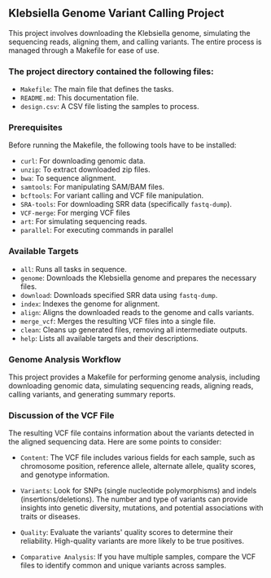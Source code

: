
## Klebsiella Genome Variant Calling Project

This project involves downloading the Klebsiella genome, simulating the sequencing reads, aligning them, and calling variants. The entire process is managed through a Makefile for ease of use.


### The project directory contained the following files:

- `Makefile`: The main file that defines the tasks.
- `README.md`: This documentation file.
- `design.csv`: A CSV file listing the samples to process.

### Prerequisites
Before running the Makefile, the following tools have to be installed:
- `curl`: For downloading genomic data.
- `unzip`: To extract downloaded zip files.
- `bwa`: To sequence alignment.
- `samtools`: For manipulating SAM/BAM files.
- `bcftools`: For variant calling and VCF file manipulation.
- `SRA-tools`: For downloading SRR data (specifically `fastq-dump`).
- `VCF-merge`: For merging VCF files
- `art`: For simulating sequencing reads.
- `parallel`: For executing commands in parallel



### Available Targets

- `all`: Runs all tasks in sequence.
- `genome`: Downloads the Klebsiella genome and prepares the necessary files.
- `download`: Downloads specified SRR data using `fastq-dump`.
- `index`: Indexes the genome for alignment.
- `align`: Aligns the downloaded reads to the genome and calls variants.
- `merge_vcf`: Merges the resulting VCF files into a single file.
- `clean`: Cleans up generated files, removing all intermediate outputs.
- `help`: Lists all available targets and their descriptions.

### Genome Analysis Workflow

This project provides a Makefile for performing genome analysis, including downloading genomic data, simulating sequencing reads, aligning reads, calling variants, and generating summary reports.


### Discussion of the VCF File
The resulting VCF file contains information about the variants detected in the aligned sequencing data. Here are some points to consider:

- `Content`: The VCF file includes various fields for each sample, such as chromosome position, reference allele, alternate allele, quality scores, and genotype information.
  
- `Variants`: Look for SNPs (single nucleotide polymorphisms) and indels (insertions/deletions). The number and type of variants can provide insights into genetic diversity, mutations, and potential associations with traits or diseases.
  
- `Quality`: Evaluate the variants' quality scores to determine their reliability. High-quality variants are more likely to be true positives.
- `Comparative Analysis`: If you have multiple samples, compare the VCF files to identify common and unique variants across samples.

